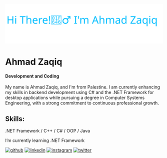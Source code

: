 
![Hi There 🙆‍♂️ I'm Ahmad Zaqiq](https://github.com/AhmadZaqiq/AhmadZaqiq/raw/main/greeting.svg)

# Ahmad Zaqiq
#### Development and Coding

My name is Ahmad Zaqiq, and I'm from Palestine. I am currently enhancing my skills in backend development using C# and the .NET Framework for desktop applications while pursuing a degree in Computer Systems Engineering, with a strong commitment to continuous professional growth.

## Skills:
 .NET Framework / C++ / C# / OOP / Java
 
 I’m currently learning .NET Framework 


[<img src='https://cdn.jsdelivr.net/npm/simple-icons@3.0.1/icons/github.svg' alt='github' height='40'>](https://github.com/AhmadZaqiq)  [<img src='https://cdn.jsdelivr.net/npm/simple-icons@3.0.1/icons/linkedin.svg' alt='linkedin' height='40'>](https://www.linkedin.com/in/ahmad-zaqiq-23b2a5225/)  [<img src='https://cdn.jsdelivr.net/npm/simple-icons@3.0.1/icons/instagram.svg' alt='instagram' height='40'>](https://www.instagram.com/4.ahmad_awad.4/)  [<img src='https://cdn.jsdelivr.net/npm/simple-icons@3.0.1/icons/twitter.svg' alt='twitter' height='40'>](https://twitter.com/XAhmadJRX)  


